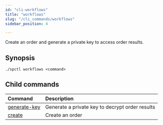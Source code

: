```yaml
---
id: "cli-workflows"
title: "workflows"
slug: "/cli_commands/workflows"
sidebar_position: 4

---
```


Create an order and generate a private key to access order results.

## Synopsis

```
./spctl workflows <command>
```

## Child commands

| **Command**                                                     |**Description**|
|:----------------------------------------------------------------| :- |
| [generate-key](/developers/cli_commands/workflows/generate-key) |Generate a private key to decrypt order results|
| [create](/developers/cli_commands/workflows/create)             |Create an order|